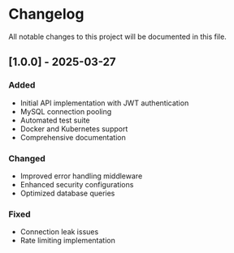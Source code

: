 # Changelog

All notable changes to this project will be documented in this file.

## [1.0.0] - 2025-03-27
### Added
- Initial API implementation with JWT authentication
- MySQL connection pooling
- Automated test suite
- Docker and Kubernetes support
- Comprehensive documentation

### Changed
- Improved error handling middleware
- Enhanced security configurations
- Optimized database queries

### Fixed
- Connection leak issues
- Rate limiting implementation

